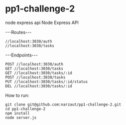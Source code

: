# pp1-challenge-2
node express api
Node Express API

---Routes---

    //localhost:3030/auth
    //localhost:3030/tasks
    

---Endpoints---
    
    POST //localhost:3030/auth
    GET //localhost:3030/tasks
    GET //localhost:3030/tasks/:id
    POST //localhost:3030/tasks
    PUT //localhost:3030/tasks/:id/status
    DEL //localhost:3030/tasks/:id

How to run:

    git clone git@github.com:narzaut/pp1-challenge-2.git
    cd pp1-challenge-2
    npm install
    node server.js
